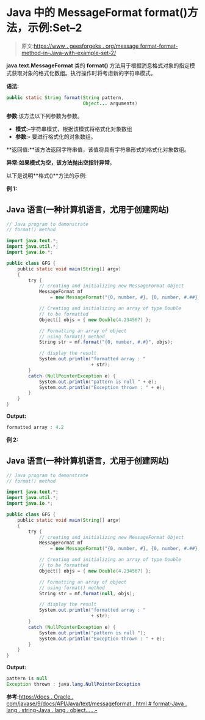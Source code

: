 # Java 中的 MessageFormat format()方法，示例:Set–2

> 原文:[https://www . geesforgeks . org/message format-format-method-in-Java-with-example-set-2/](https://www.geeksforgeeks.org/messageformat-format-method-in-java-with-example-set-2/)

**java.text.MessageFormat** 类的 **format()** 方法用于根据消息格式对象的指定模式获取对象的格式化数组。执行操作时将考虑新的字符串模式。

**语法:**

```java
public static String format(String pattern,
                            Object... arguments)
```

**参数**:该方法以下列参数为参数。

*   **模式:**–字符串模式，根据该模式将格式化对象数组
*   **参数:-** 要进行格式化的对象数组。

**返回值:**该方法返回字符串值，该值将具有字符串形式的格式化对象数组。

**异常:**如果模式为空，该方法抛出**空指针异常**。

以下是说明**格式()**方法的示例:

**例 1:**

## Java 语言(一种计算机语言，尤用于创建网站)

```java
// Java program to demonstrate
// format() method

import java.text.*;
import java.util.*;
import java.io.*;

public class GFG {
    public static void main(String[] argv)
    {
        try {
            // creating and initializing new MessageFormat Object
            MessageFormat mf
                = new MessageFormat("{0, number, #}, {0, number, #.##}, {0, number}");

            // Creating and initializing an array of type Double
            // to be formatted
            Object[] objs = { new Double(4.234567) };

            // Formatting an array of object
            // using format() method
            String str = mf.format("{0, number, #.#}", objs);

            // display the result
            System.out.println("formatted array : "
                               + str);
        }
        catch (NullPointerException e) {
            System.out.println("pattern is null " + e);
            System.out.println("Exception thrown : " + e);
        }
    }
}
```

**Output:**

```java
formatted array : 4.2

```

**例 2:**

## Java 语言(一种计算机语言，尤用于创建网站)

```java
// Java program to demonstrate
// format() method

import java.text.*;
import java.util.*;
import java.io.*;

public class GFG {
    public static void main(String[] argv)
    {
        try {
            // creating and initializing new MessageFormat Object
            MessageFormat mf
                = new MessageFormat("{0, number, #}, {0, number, #.##}, {0, number}");

            // Creating and initializing an array of type Double
            // to be formatted
            Object[] objs = { new Double(4.234567) };

            // Formatting an array of object
            // using format() method
            String str = mf.format(null, objs);

            // display the result
            System.out.println("formatted array : "
                               + str);
        }
        catch (NullPointerException e) {
            System.out.println("pattern is null ");
            System.out.println("Exception thrown : " + e);
        }
    }
}
```

**Output:**

```java
pattern is null 
Exception thrown : java.lang.NullPointerException

```

**参考:**[https://docs . Oracle . com/javase/9/docs/API/Java/text/messageformat . html # format-Java . lang . string-Java . lang . object……-](https://docs.oracle.com/javase/9/docs/api/java/text/MessageFormat.html#format-java.lang.String-java.lang.Object...-)